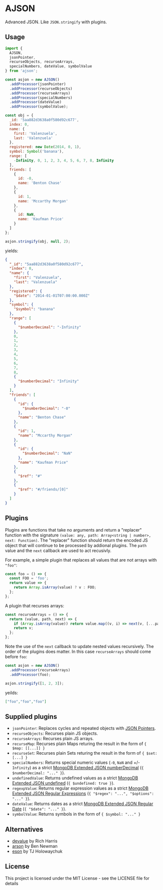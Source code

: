 # AJSON

Advanced JSON. Like `JSON.stringify` with plugins.

## Usage

```js
import { 
  AJSON,
  jsonPointer,
  recurseObjects, recurseArrays,
  specialNumbers, dateValue, symbolValue
} from 'ajson';

const asjon = new AJSON()
  .addProcessor(jsonPointer)
  .addProcessor(recurseObjects)
  .addProcessor(recurseArrays)
  .addProcessor(specialNumbers)
  .addProcessor(dateValue)
  .addProcessor(symbolValue);

const obj = {
  _id: '5aa882d3638a0f580d92c677',
  index: 0,
  name: {
    first: 'Valenzuela',
    last: 'Valenzuela'
  },
  registered: new Date(2014, 0, 1),
  symbol: Symbol('banana'),
  range: [
    -Infinity, 0, 1, 2, 3, 4, 5, 6, 7, 8, Infinity
  ],
  friends: [
    {
      id: -0,
      name: 'Benton Chase'
    },
    {
      id: 1,
      name: 'Mccarthy Morgan'
    },
    {
      id: NaN,
      name: 'Kaufman Price'
    }
  ]
};

asjon.stringify(obj, null, 2);
```

yields:

```json
{
  "_id": "5aa882d3638a0f580d92c677",
  "index": 0,
  "name": {
    "first": "Valenzuela",
    "last": "Valenzuela"
  },
  "registered": {
    "$date": "2014-01-01T07:00:00.000Z"
  },
  "symbol": {
    "$symbol": "banana"
  },
  "range": [
    {
      "$numberDecimal": "-Infinity"
    },
    0,
    1,
    2,
    3,
    4,
    5,
    6,
    7,
    8,
    {
      "$numberDecimal": "Infinity"
    }
  ],
  "friends": [
    {
      "id": {
        "$numberDecimal": "-0"
      },
      "name": "Benton Chase"
    },
    {
      "id": 1,
      "name": "Mccarthy Morgan"
    },
    {
      "id": {
        "$numberDecimal": "NaN"
      },
      "name": "Kaufman Price"
    },
    {
      "$ref": "#"
    },
    {
      "$ref": "#/friends/[0]"
    }
  ]
}
```

## Plugins

Plugins are functions that take no arguments and return a "replacer" function with the signature `(value: any, path: Array<string | number>, next: Function)`.  The "replacer" function should return the encoded JS object that will continue to be processed by addional plugins.  The `path` value and the `next` callback are used to act recusivly.

For example, a simple plugin that replaces all values that are not arrays with `"foo"`:

```ts
const foo = () => {
  const FOO = 'foo';
  return value => {
    return Array.isArray(value) ? v : FOO;
  };
};
```

A plugin that recurses arrays:

```ts
const recurseArrays = () => {
  return (value, path, next) => {
    if (Array.isArray(value)) return value.map((v, i) => next(v, [...path, i]));
    return v;
  };
};
```

Note the use of the `next` callback to update nested values recursively.  The order of the plugins does matter.  In this case `recurseArrays` should come before `foo`:

```ts
const asjon = new AJSON()
  .addProcessor(recurseArrays)
  .addProcessor(foo);

asjon.stringify([1, 2, 3]);
```

yeilds:

```json
["foo","foo","foo"]
```

## Supplied plugins

* `jsonPointer`: Replaces cycles and repeated objects with [JSON Pointers](https://tools.ietf.org/html/rfc6901).
* `recurseObjects`: Recurses plain JS objects.
* `recurseArrays`: Recurses plain JS arrays.
* `recurseMap`: Recurses plain Maps returing the result in the form of `{ $map: [[...]] }`
* `recurseSet`: Recurses plain Sets returing the result in the form of `{ $set: [...] }`
* `specialNumbers`: Returns special numeric values (`-0`, `NaN` and +/-`Infinity`) as a strict [MongoDB Extended JSON numberDecimal](https://docs.mongodb.com/manual/reference/mongodb-extended-json/#numberdecimal) (`{ $numberDecimal: "..." }`).
* `undefinedValue`: Returns undefined values as a strict [MongoDB Extended JSON undefined](https://docs.mongodb.com/manual/reference/mongodb-extended-json/#undefined-type) (`{ $undefined: true }`).
* `regexpValue`: Returns regular expression values as a strict [MongoDB Extended JSON Regular Expressions](https://docs.mongodb.com/manual/reference/mongodb-extended-json/#regular-expression) (`{ "$regex": "...", "$options": "..." }`).
* `dateValue`: Returns dates as a strict [MongoDB Extended JSON Regular Date](https://docs.mongodb.com/manual/reference/mongodb-extended-json/#date) (`{ "$date": "..." }`).
* `symbolValue`: Returns symbols in the form of `{ $symbol: "..." }`

## Alternatives

* [devalue](https://github.com/Rich-Harris/devalue) by Rich Harris
* [arson](https://github.com/benjamn/arson) by Ben Newman
* [eson](https://github.com/tj/eson) by TJ Holowaychuk

## License

This project is licensed under the MIT License - see the LICENSE file for details
